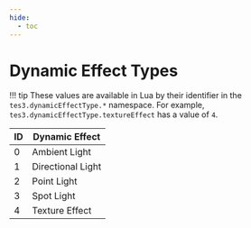```yaml
---
hide:
  - toc
---
```


# Dynamic Effect Types

!!! tip
	These values are available in Lua by their identifier in the `tes3.dynamicEffectType.*` namespace. For example, `tes3.dynamicEffectType.textureEffect` has a value of `4`.

ID | Dynamic Effect
-- | -----------------
0  | Ambient Light
1  | Directional Light
2  | Point Light
3  | Spot Light
4  | Texture Effect